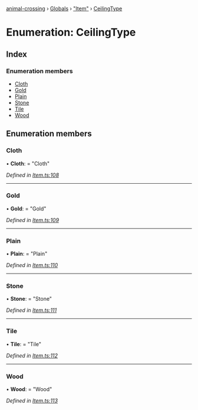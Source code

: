 [animal-crossing](../README.md) › [Globals](../globals.md) › ["Item"](../modules/_item_.md) › [CeilingType](_item_.ceilingtype.md)

# Enumeration: CeilingType

## Index

### Enumeration members

* [Cloth](_item_.ceilingtype.md#cloth)
* [Gold](_item_.ceilingtype.md#gold)
* [Plain](_item_.ceilingtype.md#plain)
* [Stone](_item_.ceilingtype.md#stone)
* [Tile](_item_.ceilingtype.md#tile)
* [Wood](_item_.ceilingtype.md#wood)

## Enumeration members

###  Cloth

• **Cloth**: = "Cloth"

*Defined in [Item.ts:108](https://github.com/Norviah/animal-crossing/blob/4071e19/module/types/Item.ts#L108)*

___

###  Gold

• **Gold**: = "Gold"

*Defined in [Item.ts:109](https://github.com/Norviah/animal-crossing/blob/4071e19/module/types/Item.ts#L109)*

___

###  Plain

• **Plain**: = "Plain"

*Defined in [Item.ts:110](https://github.com/Norviah/animal-crossing/blob/4071e19/module/types/Item.ts#L110)*

___

###  Stone

• **Stone**: = "Stone"

*Defined in [Item.ts:111](https://github.com/Norviah/animal-crossing/blob/4071e19/module/types/Item.ts#L111)*

___

###  Tile

• **Tile**: = "Tile"

*Defined in [Item.ts:112](https://github.com/Norviah/animal-crossing/blob/4071e19/module/types/Item.ts#L112)*

___

###  Wood

• **Wood**: = "Wood"

*Defined in [Item.ts:113](https://github.com/Norviah/animal-crossing/blob/4071e19/module/types/Item.ts#L113)*

